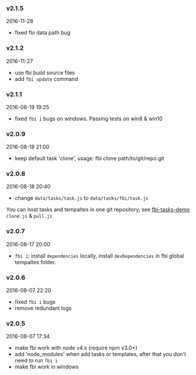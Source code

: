 ### v2.1.5
2016-11-28
- fixed fbi data path bug

### v2.1.2
2016-11-27
- use fbi build source files
- add `fbi update` command

### v2.1.1
2016-08-19 19:25
- fixed `fbi i` bugs on windows. Passing tests on win8 & win10

### v2.0.9
2016-08-18 21:00
- keep default task 'clone', usage: fbi clone path/to/git/repo.git

### v2.0.8
2016-08-18 20:40
- change `data/tasks/task.js` to `data/tasks/fbi/task.js`

You can host tasks and tempaltes in one git repository, see [fbi-tasks-demo](https://github.com/neikvon/fbi-tasks-demo) `clone.js` & `pull.js`

### v2.0.7
2016-08-17 20:00
- `fbi i`: install `dependencies` locally, install `devDependencies` in fbi global tempaltes folder.

### v2.0.6
2016-08-07 22:20
- fixed `fbi i` bugs
- remove redundant logs

### v2.0.5
2016-08-07 17:34
- make fbi work with node v4.x (require npm v3.0+)
- add 'node_modules' when add tasks or templates, after that you don't need to run `fbi i`
- make fbi work in windows
